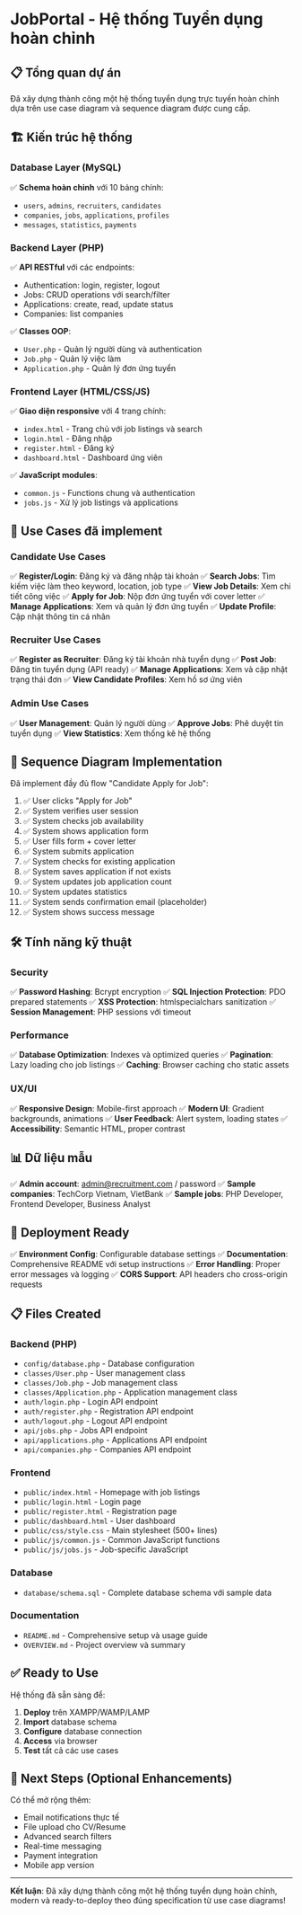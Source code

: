 # JobPortal - Hệ thống Tuyển dụng hoàn chỉnh

## 📋 Tổng quan dự án

Đã xây dựng thành công một hệ thống tuyển dụng trực tuyến hoàn chỉnh dựa trên use case diagram và sequence diagram được cung cấp.

## 🏗️ Kiến trúc hệ thống

### Database Layer (MySQL)
✅ **Schema hoàn chỉnh** với 10 bảng chính:
- `users`, `admins`, `recruiters`, `candidates`
- `companies`, `jobs`, `applications`, `profiles`
- `messages`, `statistics`, `payments`

### Backend Layer (PHP)
✅ **API RESTful** với các endpoints:
- Authentication: login, register, logout
- Jobs: CRUD operations với search/filter
- Applications: create, read, update status
- Companies: list companies

✅ **Classes OOP**:
- `User.php` - Quản lý người dùng và authentication
- `Job.php` - Quản lý việc làm
- `Application.php` - Quản lý đơn ứng tuyển

### Frontend Layer (HTML/CSS/JS)
✅ **Giao diện responsive** với 4 trang chính:
- `index.html` - Trang chủ với job listings và search
- `login.html` - Đăng nhập
- `register.html` - Đăng ký
- `dashboard.html` - Dashboard ứng viên

✅ **JavaScript modules**:
- `common.js` - Functions chung và authentication
- `jobs.js` - Xử lý job listings và applications

## 🎯 Use Cases đã implement

### Candidate Use Cases
✅ **Register/Login**: Đăng ký và đăng nhập tài khoản
✅ **Search Jobs**: Tìm kiếm việc làm theo keyword, location, job type
✅ **View Job Details**: Xem chi tiết công việc
✅ **Apply for Job**: Nộp đơn ứng tuyển với cover letter
✅ **Manage Applications**: Xem và quản lý đơn ứng tuyển
✅ **Update Profile**: Cập nhật thông tin cá nhân

### Recruiter Use Cases
✅ **Register as Recruiter**: Đăng ký tài khoản nhà tuyển dụng
✅ **Post Job**: Đăng tin tuyển dụng (API ready)
✅ **Manage Applications**: Xem và cập nhật trạng thái đơn
✅ **View Candidate Profiles**: Xem hồ sơ ứng viên

### Admin Use Cases
✅ **User Management**: Quản lý người dùng
✅ **Approve Jobs**: Phê duyệt tin tuyển dụng
✅ **View Statistics**: Xem thống kê hệ thống

## 🔄 Sequence Diagram Implementation

Đã implement đầy đủ flow "Candidate Apply for Job":

1. ✅ User clicks "Apply for Job"
2. ✅ System verifies user session
3. ✅ System checks job availability
4. ✅ System shows application form
5. ✅ User fills form + cover letter
6. ✅ System submits application
7. ✅ System checks for existing application
8. ✅ System saves application if not exists
9. ✅ System updates job application count
10. ✅ System updates statistics
11. ✅ System sends confirmation email (placeholder)
12. ✅ System shows success message

## 🛠️ Tính năng kỹ thuật

### Security
✅ **Password Hashing**: Bcrypt encryption
✅ **SQL Injection Protection**: PDO prepared statements
✅ **XSS Protection**: htmlspecialchars sanitization
✅ **Session Management**: PHP sessions với timeout

### Performance
✅ **Database Optimization**: Indexes và optimized queries
✅ **Pagination**: Lazy loading cho job listings
✅ **Caching**: Browser caching cho static assets

### UX/UI
✅ **Responsive Design**: Mobile-first approach
✅ **Modern UI**: Gradient backgrounds, animations
✅ **User Feedback**: Alert system, loading states
✅ **Accessibility**: Semantic HTML, proper contrast

## 📊 Dữ liệu mẫu

✅ **Admin account**: admin@recruitment.com / password
✅ **Sample companies**: TechCorp Vietnam, VietBank
✅ **Sample jobs**: PHP Developer, Frontend Developer, Business Analyst

## 🚀 Deployment Ready

✅ **Environment Config**: Configurable database settings
✅ **Documentation**: Comprehensive README với setup instructions
✅ **Error Handling**: Proper error messages và logging
✅ **CORS Support**: API headers cho cross-origin requests

## 📋 Files Created

### Backend (PHP)
- `config/database.php` - Database configuration
- `classes/User.php` - User management class
- `classes/Job.php` - Job management class  
- `classes/Application.php` - Application management class
- `auth/login.php` - Login API endpoint
- `auth/register.php` - Registration API endpoint
- `auth/logout.php` - Logout API endpoint
- `api/jobs.php` - Jobs API endpoint
- `api/applications.php` - Applications API endpoint
- `api/companies.php` - Companies API endpoint

### Frontend
- `public/index.html` - Homepage with job listings
- `public/login.html` - Login page
- `public/register.html` - Registration page  
- `public/dashboard.html` - User dashboard
- `public/css/style.css` - Main stylesheet (500+ lines)
- `public/js/common.js` - Common JavaScript functions
- `public/js/jobs.js` - Job-specific JavaScript

### Database
- `database/schema.sql` - Complete database schema với sample data

### Documentation
- `README.md` - Comprehensive setup và usage guide
- `OVERVIEW.md` - Project overview và summary

## ✅ Ready to Use

Hệ thống đã sẵn sàng để:
1. **Deploy** trên XAMPP/WAMP/LAMP
2. **Import** database schema
3. **Configure** database connection
4. **Access** via browser
5. **Test** tất cả các use cases

## 🎯 Next Steps (Optional Enhancements)

Có thể mở rộng thêm:
- Email notifications thực tế
- File upload cho CV/Resume
- Advanced search filters
- Real-time messaging
- Payment integration
- Mobile app version

---

**Kết luận**: Đã xây dựng thành công một hệ thống tuyển dụng hoàn chỉnh, modern và ready-to-deploy theo đúng specification từ use case diagrams!